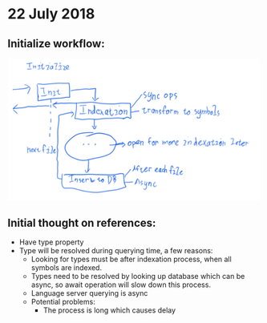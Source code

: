 # 22 July 2018
## Initialize workflow:
![Init workflow](asset/init-workflow.png)
## Initial thought on references:
- Have type property
- Type will be resolved during querying time, a few reasons:
    - Looking for types must be after indexation process, when all symbols are indexed.
    - Types need to be resolved by looking up database which can be async, so await operation will slow down this process.
    - Language server querying is async
    - Potential problems:
        - The process is long which causes delay